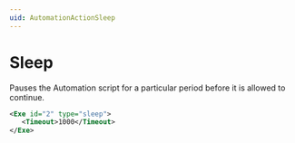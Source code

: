 ```yaml
---
uid: AutomationActionSleep
---
```


# Sleep

Pauses the Automation script for a particular period before it is allowed to continue.

```xml
<Exe id="2" type="sleep">
   <Timeout>1000</Timeout>
</Exe>
```
